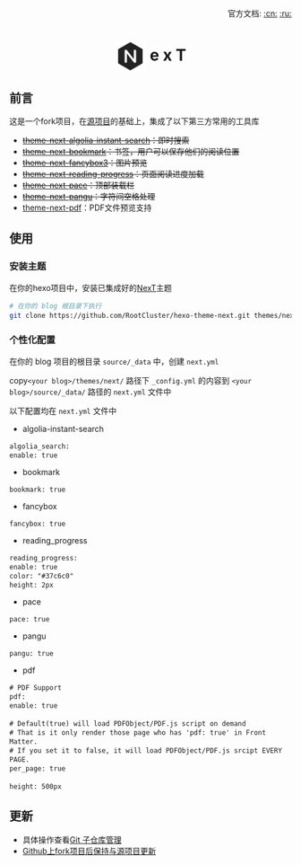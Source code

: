<div align="right">官方文档:  
<a title="Chinese" href="docs/zh-CN/README.md">:cn:</a>
<a title="Russian" href="docs/ru/README.md">:ru:</a></div>

# <div align="center"><a title="Go to homepage" href="https://theme-next.org"><img align="center" width="56" height="56" src="https://raw.githubusercontent.com/theme-next/hexo-theme-next/master/source/images/logo.svg?sanitize=true"></a> e x T</div>

## 前言

这是一个fork项目，在[源项目](https://github.com/theme-next/hexo-theme-next)的基础上，集成了以下第三方常用的工具库
* ~~[theme-next-algolia-instant-search](https://github.com/theme-next/theme-next-algolia-instant-search)：即时搜索~~
* ~~[theme-next-bookmark](https://github.com/theme-next/theme-next-bookmark)：书签，用户可以保存他们的阅读位置~~
* ~~[theme-next-fancybox3](https://github.com/theme-next/theme-next-fancybox3)：图片预览~~
* ~~[theme-next-reading-progress](https://github.com/theme-next/theme-next-reading-progress)：页面阅读进度加载~~
* ~~[theme-next-pace](https://github.com/theme-next/theme-next-pace)：顶部装载栏~~
* ~~[theme-next-pangu](https://github.com/theme-next/theme-next-pangu)：字符间空格处理~~
* [theme-next-pdf](https://github.com/theme-next/theme-next-pdf)：PDF文件预览支持

## 使用

### 安装主题

在你的hexo项目中，安装已集成好的[NexT](https://github.com/RootCluster/hexo-theme-next)主题
```bash
# 在你的 blog 根目录下执行
git clone https://github.com/RootCluster/hexo-theme-next.git themes/next
```

### 个性化配置

在你的 blog 项目的根目录 `source/_data` 中，创建 `next.yml`

copy`<your blog>/themes/next/` 路径下 `_config.yml` 的内容到 `<your blog>/source/_data/` 路径的 `next.yml` 文件中

以下配置均在 `next.yml` 文件中

* algolia-instant-search
```
algolia_search:
enable: true
```
* bookmark
```
bookmark: true
```
* fancybox
```
fancybox: true
```
* reading_progress
```
reading_progress:
enable: true
color: "#37c6c0"
height: 2px
```
* pace
```
pace: true
```
* pangu
```
pangu: true
```
* pdf
```
# PDF Support
pdf:
enable: true

# Default(true) will load PDFObject/PDF.js script on demand
# That is it only render those page who has 'pdf: true' in Front Matter.
# If you set it to false, it will load PDFObject/PDF.js srcipt EVERY PAGE.
per_page: true

height: 500px
```

## 更新
* 具体操作查看[Git 子仓库管理](https://incoder.org/2018/05/17/git-sub/#git-subtree-%E5%B8%B8%E7%94%A8%E6%93%8D%E4%BD%9C-%E9%87%8D%E7%82%B9)
* [Github上fork项目后保持与源项目更新](https://segmentfault.com/a/1190000008401427)
